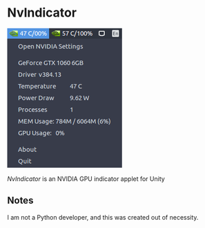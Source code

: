 # NvIndicator #

![NvIndicator Screenshot](https://raw.githubusercontent.com/jytou/nvindicator/master/screenshot.png)

_NvIndicator_ is an NVIDIA GPU indicator applet for Unity

## Notes ##

I am not a Python developer, and this was created out of necessity.
